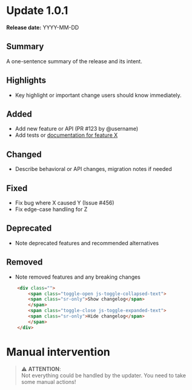 # Update 1.0.1

**Release date:** YYYY-MM-DD

## Summary

A one-sentence summary of the release and its intent.

## Highlights

- Key highlight or important change users should know immediately.

## Added

- Add new feature or API (PR #123 by @username)
- Add tests or [documentation for feature X](https://www.statik.be)

## Changed

- Describe behavioral or API changes, migration notes if needed

## Fixed

- Fix bug where X caused Y (Issue #456)
- Fix edge-case handling for Z

## Deprecated

- Note deprecated features and recommended alternatives

## Removed

- Note removed features and any breaking changes

```HTML
    <div class="">
        <span class="toggle-open js-toggle-collapsed-text">
        <span class="sr-only">Show changelog</span>
        </span>
        <span class="toggle-close js-toggle-expanded-text">
        <span class="sr-only">Hide changelog</span>
        </span>
    </div>
```

# Manual intervention

> ⚠️ **ATTENTION**:  
> Not everything could be handled by the updater. You need to take some manual actions!
